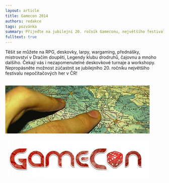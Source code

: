 ```yaml
---
layout: article
title: Gamecon 2014
authors: redakce
tags: pozvánka
summary: Přijeďte na jubilejní 20. ročník Gameconu, největšího festivalu nepočítačových her v České republice, který se tentokrát koná 17.–20. 7. 2014 v Pardubicích.
fulltext: true
---
```


Těšit se můžete na RPG, deskovky, larpy, wargaming, přednášky, mistrovství v Dračím doupěti, Legendy klubu drodruhů, čajovnu a mnoho dalšího. Čekají vás i nezapomenutelné deskovkové turnaje a workshopy. Nepropásněte možnost zúčastnit se jubilejního 20. ročníku největšího festivalu nepočítačových her v ČR!

<br>

<div><img src="varime-gamecon-mapa-opt.jpg"></div>

<br>

<div><img src="logo-opt.jpg"></div>
